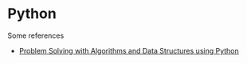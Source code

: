 # Python

Some references

* [Problem Solving with Algorithms and Data Structures using Python](https://runestone.academy/runestone/books/published/pythonds/index.html)
